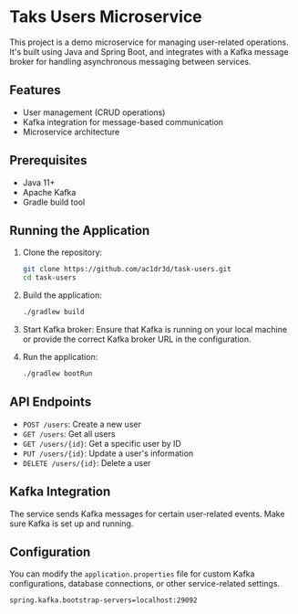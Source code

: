 # Taks Users Microservice

This project is a demo microservice for managing user-related operations. It's built using Java and Spring Boot, and integrates with a Kafka message broker for handling asynchronous messaging between services.

## Features
- User management (CRUD operations)
- Kafka integration for message-based communication
- Microservice architecture

## Prerequisites
- Java 11+
- Apache Kafka
- Gradle build tool

## Running the Application

1. Clone the repository:
    ```bash
    git clone https://github.com/ac1dr3d/task-users.git
    cd task-users
    ```

2. Build the application:
    ```bash
    ./gradlew build
    ```

3. Start Kafka broker:
   Ensure that Kafka is running on your local machine or provide the correct Kafka broker URL in the configuration.

4. Run the application:
    ```bash
    ./gradlew bootRun
    ```

## API Endpoints
- `POST /users`: Create a new user
- `GET /users`: Get all users
- `GET /users/{id}`: Get a specific user by ID
- `PUT /users/{id}`: Update a user's information
- `DELETE /users/{id}`: Delete a user

## Kafka Integration
The service sends Kafka messages for certain user-related events. Make sure Kafka is set up and running.

## Configuration

You can modify the `application.properties` file for custom Kafka configurations, database connections, or other service-related settings.

```properties
spring.kafka.bootstrap-servers=localhost:29092
